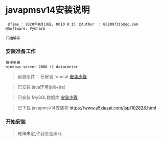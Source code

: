 # javapmsv14安装说明
` @Time : 2020年8月10日, 0010 8:15`
` @Author  : 862897316@qq.com`
` @Software: PyCharm`

```
开始编写
```
### 安装准备工作
```angular2html
操作系统
windows server 2008 r2 datacenter
```

> 前置条件：
已安装 tomcat
 [安装步骤](../../../中间件/Tomcat/Tomcat安装步骤(含设置自启动).md)

> 已安装 java环境(jdk+jre)

> 已安装 MySQL数据库
 [安装步骤](../../../数据库/MySQL/Windows%20安装MySQL5.6教程.md)

> 已下载 javapmsv14安装包
> https://www.a5xiazai.com/jsp/102828.html

> 

### 开始安装






> 乾坤未定,你我皆是黑马